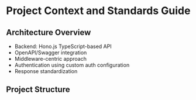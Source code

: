 # Project Context and Standards Guide

## Architecture Overview
- Backend: Hono.js TypeScript-based API
- OpenAPI/Swagger integration
- Middleware-centric approach
- Authentication using custom auth configuration
- Response standardization

## Project Structure